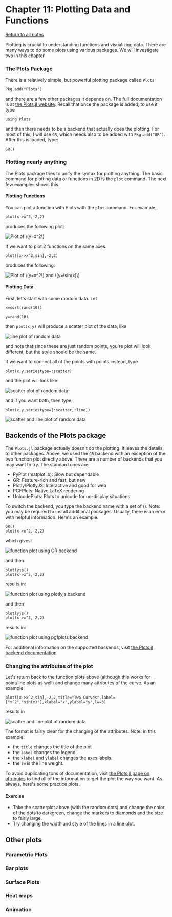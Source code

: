 Chapter 11: Plotting Data and Functions
========

[Return to all notes](index.html)

Plotting is crucial to understanding functions and visualizing data.  There are many ways to do some plots using various packages.  We will investigate two in this chapter.  

### The Plots Package

There is a relatively simple, but powerful plotting package called `Plots`
```
Pkg.add("Plots")
```

and there are a few other packages it depends on.  The full documentation is at [the Plots.jl website](http://docs.juliaplots.org/latest/). Recall that once the package is added, to use it type
```
using Plots
```

and then there needs to be a backend that actually does the plotting. For most of this, I will use `GR`, which needs also to be added with `Pkg.add("GR")`.  After this is loaded, type:

```
GR()
```
### Plotting nearly anything

The Plots package tries to unify the syntax for plotting anything.  The basic command for plotting data or functions in 2D is the `plot` command.  The next few examples shows this.

#### Plotting Functions

You can plot a function with Plots with the `plot` command.  For example,
```
plot(x->x^2,-2,2)
```

produces the following plot:

![Plot of \\(y=x^2\\)](images/ch09/plot01.png)

If we want to plot 2 functions on the same axes.

```
plot([x->x^2,sin],-2,2)
```

produces the following:

![Plot of \\(y=x^2\\) and \\(y=\sin(x)\\)](images/ch09/plot02.png)

#### Plotting Data

First, let's start with some random data.  Let
```
x=sort(rand(10))
```

```
y=rand(10)
```

then `plot(x,y)` will produce a scatter plot of the data, like

![line plot of random data](images/ch09/plot03.png)

and note that since these are just random points, you're plot will look different, but the style should be the same.

If we want to connect all of the points with points instead, type
```
plot(x,y,seriestype=:scatter)
```
and the plot will look like:

![scatter plot of random data](images/ch09/plot04.png)


and if you want both, then type
```
plot(x,y,seriestype=[:scatter,:line])
```

![scatter and line plot of random data](images/ch09/plot05.png)



## Backends of the Plots package

The `Plots.jl` package actually doesn't do the plotting.  It leaves the details to other packages.  Above, we used the `GR` backend with an exception of the two function plot directly above.  There are a number of backends that you may want to try.  The standard ones are:

* PyPlot (matplotlib): Slow but dependable
* GR: Feature-rich and fast, but new
* Plotly/PlotlyJS: Interactive and good for web
* PGFPlots: Native LaTeX rendering
* UnicodePlots: Plots to unicode for no-display situations

To switch the backend, you type the backend name with a set of ().  Note: you may be required to install additional packages.  Usually, there is an error with helpful information.  Here's an example:

```
GR()
plot(x->x^2,-2,2)
```

which gives:

![function plot using GR backend](images/ch09/plot08.png)

and then

```
plotlyjs()
plot(x->x^2,-2,2)
```

results in:

![function plot using plotlyjs backend](images/ch09/plot09.png)

and then

```
plotlyjs()
plot(x->x^2,-2,2)
```

results in:

![function plot using pgfplots backend](images/ch09/plot10.png)

For additional information on the supported backends, visit [the Plots.jl backend documentation](http://docs.juliaplots.org/latest/backends/)


### Changing the attributes of the plot

Let's return back to the function plots above (although this works for point/line plots as well) and change many attributes of the curve.  As an example:
```
plot([x->x^2,sin],-2,2,title="Two Curves",label=["x^2","sin(x)"],xlabel="x",ylabel="y",lw=3)
```

results in

![scatter and line plot of random data](images/ch09/plot06.png)

The format is fairly clear for the changing of the attributes.  Note: in this example:

* the `title` changes the title of the plot
* the `label` changes the legend.
* the `xlabel` and `ylabel` changes the axes labels.
* the `lw` is the line weight.  


To avoid duplicating tons of documentation, visit [the Plots.jl page on attributes](http://docs.juliaplots.org/latest/attributes/) to find all of the information to get the plot the way you want.  As always, here's some practice plots.


#### Exercise

* Take the scatterplot above (with the random dots) and change the color of the dots to darkgreen, change the markers to diamonds and the size to fairly large.  
* Try changing the width and style of the lines in a line plot.

## Other plots

### Parametric Plots



### Bar plots

### Surface Plots

### Heat maps

### Animation
